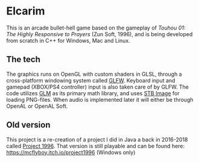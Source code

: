 # Elcarim
This is an arcade bullet-hell game based on the gameplay of *Touhou 01: The Highly Responsive to Prayers* (Zun Soft, 1996),
and is being developed from scratch in C++ for Windows, Mac and Linux.

## The tech
The graphics runs on OpenGL with custom shaders in GLSL, through a cross-platform windowing system called
[GLFW](https://github.com/glfw/glfw). Keyboard input and gamepad (XBOX/PS4 controller) input is also taken care of by GLFW.
The code utilizes [GLM](https://glm.g-truc.net/0.9.9/index.html) as its primary
math library, and uses [STB Image](https://github.com/nothings/stb/blob/master/stb_image.h) for loading PNG-files.
When audio is implemented later it will either be through OpenAL or OpenAL Soft.

## Old version
This project is a re-creation of a project I did in
Java a back in 2016-2018 called [Project 1996](https://github.com/McFlyboy/Project-1996). That version is still playable and can
be found here: https://mcflyboy.itch.io/project1996 (Windows only)
